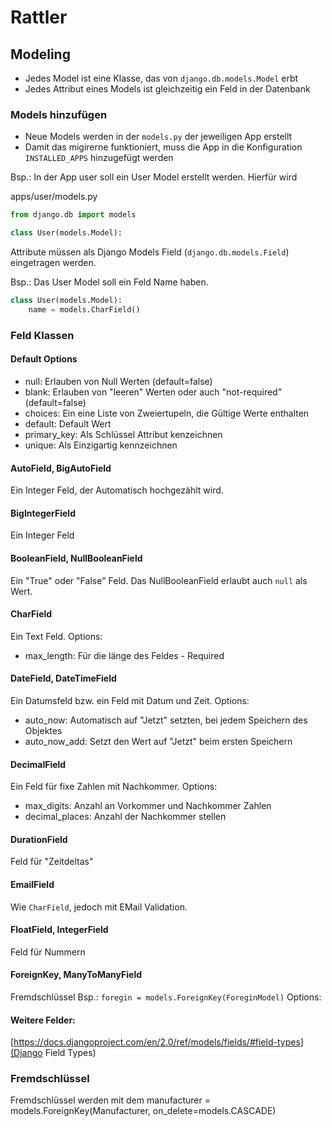 # Rattler

## Modeling
- Jedes Model ist eine Klasse, das von `django.db.models.Model` erbt
- Jedes Attribut eines Models ist gleichzeitig ein Feld in der Datenbank

### Models hinzufügen
- Neue Models werden in der `models.py` der jeweiligen App erstellt
- Damit das migirerne funktioniert, muss die App in die Konfiguration `INSTALLED_APPS` hinzugefügt werden

Bsp.: 
In der App user soll ein User Model erstellt werden. Hierfür wird 

apps/user/models.py
```python
from django.db import models

class User(models.Model):
```

Attribute müssen als Django Models Field (`django.db.models.Field`) eingetragen werden.

Bsp.:
Das User Model soll ein Feld Name haben.
```python
class User(models.Model):
    name = models.CharField()
```

### Feld Klassen
#### Default Options
- null: Erlauben von Null Werten (default=false)
- blank: Erlauben von "leeren" Werten oder auch "not-required" (default=false)
- choices: Ein eine Liste von Zweiertupeln, die Gültige Werte enthalten
- default: Default Wert
- primary_key: Als Schlüssel Attribut kenzeichnen
- unique: Als Einzigartig kennzeichnen

#### AutoField, BigAutoField
Ein Integer Feld, der Automatisch hochgezählt wird.
#### BigIntegerField
Ein Integer Feld
#### BooleanField,  NullBooleanField
Ein "True" oder "False" Feld.
Das NullBooleanField erlaubt auch `null` als Wert.
#### CharField
Ein Text Feld.
Options:
 - max_length: Für die länge des Feldes - Required
#### DateField, DateTimeField
Ein Datumsfeld bzw. ein Feld mit Datum und Zeit.
Options:
 - auto_now: Automatisch auf "Jetzt" setzten, bei jedem Speichern des Objektes
 - auto_now_add: Setzt den Wert auf "Jetzt" beim ersten Speichern
#### DecimalField
Ein Feld für fixe Zahlen mit Nachkommer.
Options:
 - max_digits: Anzahl an Vorkommer und Nachkommer Zahlen
 - decimal_places: Anzahl der Nachkommer stellen
#### DurationField
Feld für "Zeitdeltas"
#### EmailField
Wie `CharField`, jedoch mit EMail Validation.
#### FloatField, IntegerField
Feld für Nummern
#### ForeignKey, ManyToManyField
Fremdschlüssel
Bsp.: `foregin = models.ForeignKey(ForeginModel)`
Options:

#### Weitere Felder:
[https://docs.djangoproject.com/en/2.0/ref/models/fields/#field-types](Django Field Types)

### Fremdschlüssel
Fremdschlüssel werden mit dem 
 manufacturer = models.ForeignKey(Manufacturer, on_delete=models.CASCADE)
